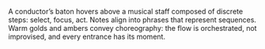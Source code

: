 A conductor’s baton hovers above a musical staff composed of discrete steps: select, focus, act. Notes align into phrases that represent sequences. Warm golds and ambers convey choreography: the flow is orchestrated, not improvised, and every entrance has its moment.
